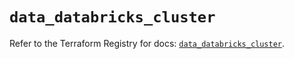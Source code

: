 # `data_databricks_cluster`

Refer to the Terraform Registry for docs: [`data_databricks_cluster`](https://registry.terraform.io/providers/databricks/databricks/1.40.0/docs/data-sources/cluster).
